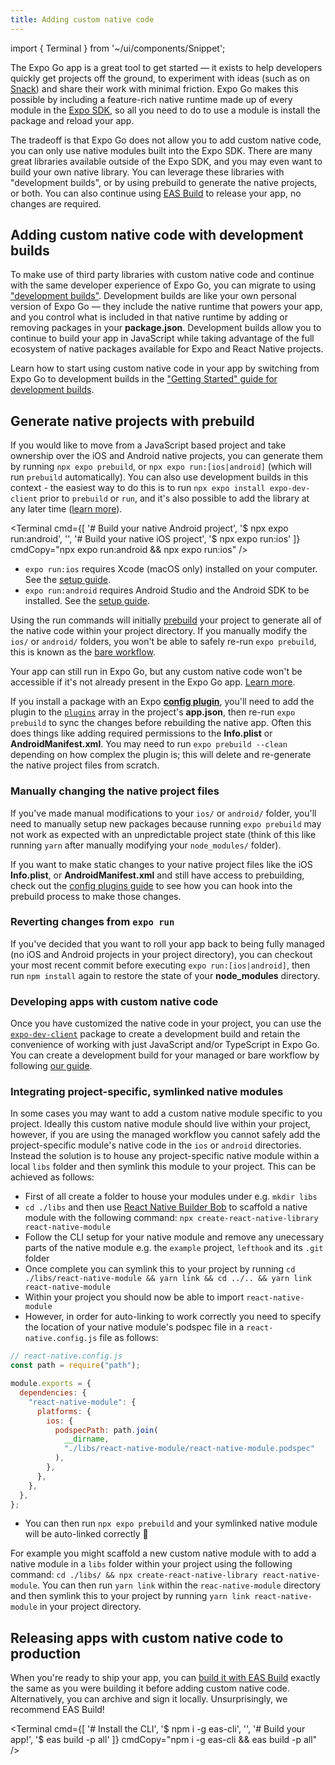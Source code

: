 ```yaml
---
title: Adding custom native code
---
```


import { Terminal } from '~/ui/components/Snippet';

The Expo Go app is a great tool to get started — it exists to help developers quickly get projects off the ground, to experiment with ideas (such as on [Snack](https://snack.expo.dev/)) and share their work with minimal friction. Expo Go makes this possible by including a feature-rich native runtime made up of every module in the [Expo SDK](/versions/latest/), so all you need to do to use a module is install the package and reload your app.

The tradeoff is that Expo Go does not allow you to add custom native code, you can only use native modules built into the Expo SDK. There are many great libraries available outside of the Expo SDK, and you may even want to build your own native library. You can leverage these libraries with "development builds", or by using prebuild to generate the native projects, or both. You can also continue using [EAS Build](/build/introduction) to release your app, no changes are required.

## Adding custom native code with development builds

To make use of third party libraries with custom native code and continue with the same developer experience of Expo Go, you can migrate to using ["development builds"](/development/introduction). Development builds are like your own personal version of Expo Go — they include the native runtime that powers your app, and you control what is included in that native runtime by adding or removing packages in your **package.json**. Development builds allow you to continue to build your app in JavaScript while taking advantage of the full ecosystem of native packages available for Expo and React Native projects.

Learn how to start using custom native code in your app by switching from Expo Go to development builds in the ["Getting Started" guide for development builds](/development/getting-started).

## Generate native projects with prebuild

If you would like to move from a JavaScript based project and take ownership over the iOS and Android native projects, you can generate them by running `npx expo prebuild`, or `npx expo run:[ios|android]` (which will run `prebuild` automatically). You can also use development builds in this context - the easiest way to do this is to run `npx expo install expo-dev-client` prior to `prebuild` or `run`, and it's also possible to add the library at any later time ([learn more](/development/installation)).

<Terminal cmd={[
  '# Build your native Android project',
  '$ npx expo run:android',
  '',
  '# Build your native iOS project',
  '$ npx expo run:ios'
]} cmdCopy="npx expo run:android && npx expo run:ios" />

- `expo run:ios` requires Xcode (macOS only) installed on your computer. See the [setup guide](https://reactnative.dev/docs/environment-setup).
- `expo run:android` requires Android Studio and the Android SDK to be installed. See the [setup guide](https://reactnative.dev/docs/environment-setup).

Using the run commands will initially [prebuild](https://expo.fyi/prebuilding) your project to generate all of the native code within your project directory. If you manually modify the `ios/` or `android/` folders, you won't be able to safely re-run `expo prebuild`, this is known as the [bare workflow](/introduction/managed-vs-bare#bare-workflow).

Your app can still run in Expo Go, but any custom native code won't be accessible if it's not already present in the Expo Go app. [Learn more](/bare/using-expo-client).

If you install a package with an Expo [**config plugin**](/guides/config-plugins), you'll need to add the plugin to the [`plugins`](/versions/latest/config/app/#plugins) array in the project's **app.json**, then re-run `expo prebuild` to sync the changes before rebuilding the native app. Often this does things like adding required permissions to the **Info.plist** or **AndroidManifest.xml**. You may need to run `expo prebuild --clean` depending on how complex the plugin is; this will delete and re-generate the native project files from scratch.

### Manually changing the native project files

If you've made manual modifications to your `ios/` or `android/` folder, you'll need to manually setup new packages because running `expo prebuild` may not work as expected with an unpredictable project state (think of this like running `yarn` after manually modifying your `node_modules/` folder).

If you want to make static changes to your native project files like the iOS **Info.plist**, or **AndroidManifest.xml** and still have access to prebuilding, check out the [config plugins guide](/guides/config-plugins/#creating-a-plugin) to see how you can hook into the prebuild process to make those changes.

### Reverting changes from `expo run`

If you've decided that you want to roll your app back to being fully managed (no iOS and Android projects in your project directory), you can checkout your most recent commit before executing `expo run:[ios|android]`, then run `npm install` again to restore the state of your **node_modules** directory.

### Developing apps with custom native code

Once you have customized the native code in your project, you can use the [`expo-dev-client`](/development/introduction) package to create a development build and retain the convenience of working with just JavaScript and/or TypeScript in Expo Go. You can create a development build for your managed or bare workflow by following [our guide](/development/getting-started).

### Integrating project-specific, symlinked native modules

In some cases you may want to add a custom native module specific to you project. Ideally this custom native module should live within your project, however, if you are using the managed workflow you cannot safely add the project-specific module's native code in the `ios` or `android` directories. Instead the solution is to house any project-specific native module within a local `libs` folder and then symlink this module to your project. This can be achieved as follows:

- First of all create a folder to house your modules under e.g. `mkdir libs`
- `cd ./libs` and then use [React Native Builder Bob](https://github.com/callstack/react-native-builder-bob) to scaffold a native module with the following command: `npx create-react-native-library react-native-module`
- Follow the CLI setup for your native module and remove any unecessary parts of the native module e.g. the `example` project, `lefthook` and its `.git` folder
- Once complete you can symlink this to your project by running `cd ./libs/react-native-module && yarn link && cd ../.. && yarn link react-native-module`
- Within your project you should now be able to import `react-native-module`
- However, in order for auto-linking to work correctly you need to specify the location of your native module's podspec file in a `react-native.config.js` file as follows:
```js
// react-native.config.js
const path = require("path");

module.exports = {
  dependencies: {
    "react-native-module": {
      platforms: {
        ios: {
          podspecPath: path.join(
            __dirname,
            "./libs/react-native-module/react-native-module.podspec"
          ),
        },
      },
    },
  },
};
``` 
- You can then run `npx expo prebuild` and your symlinked native module will be auto-linked correctly 🎉

For example you might scaffold a new custom native module with  to add a native module in a `libs` folder within your project using the following command: `cd ./libs/ && npx create-react-native-library react-native-module`. You can then run `yarn link` within the `reac-native-module` directory and then symlink this to your project by running `yarn link react-native-module` in your project directory. 

## Releasing apps with custom native code to production

When you're ready to ship your app, you can [build it with EAS Build](/build/introduction) exactly the same as you were building it before adding custom native code. Alternatively, you can archive and sign it locally. Unsurprisingly, we recommend EAS Build!

<Terminal cmd={[
  '# Install the CLI',
  '$ npm i -g eas-cli',
  '',
  '# Build your app!',
  '$ eas build -p all'
]} cmdCopy="npm i -g eas-cli && eas build -p all" />

